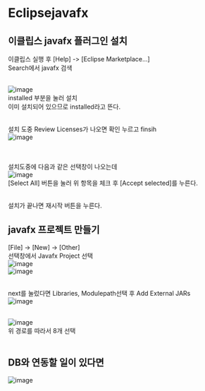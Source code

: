 # Eclipsejavafx
## 이클립스 javafx 플러그인 설치
이클립스 실행 후 [Help] -> [Eclipse Marketplace...] <br>
Search에서 javafx 검색 <br><br>

![image](https://github.com/gkstmdrb/Eclipsejavafx/assets/114748816/170d21e6-96d3-449f-8e46-a7dc89a31fc7) <br>
installed 부분을 눌러 설치 <br>
이미 설치되어 있으므로 installed라고 뜬다. <br><br>

설치 도중 Review Licenses가 나오면 확인 누르고 finsih <br>
![image](https://github.com/gkstmdrb/Eclipsejavafx/assets/114748816/e85e2614-4e23-4f8b-bc90-3a1e43814514) <br><br><br>


설치도중에 다음과 같은 선택창이 나오는데 <br>
![image](https://github.com/gkstmdrb/Eclipsejavafx/assets/114748816/e5066222-5983-475d-bca9-0775eca613ea) <br>
[Select All] 버튼을 눌러 위 항목을 체크 후 [Accept selected]를 누른다. <br><br>

설치가 끝나면 재시작 버튼을 누른다.

## javafx 프로젝트 만들기
[File] -> [New] -> [Other] <br>
선택창에서 Javafx Project 선택 <br>
![image](https://github.com/gkstmdrb/Eclipsejavafx/assets/114748816/952ef5d1-f148-4e97-b0a2-cf1a08dd7f26) <br>
![image](https://github.com/gkstmdrb/Eclipsejavafx/assets/114748816/e5882a0e-f2cb-49ea-b212-7867b5f04a56) <br><br>

next를 눌렀다면 Libraries, Modulepath선택 후 Add External JARs <br>
![image](https://github.com/gkstmdrb/Eclipsejavafx/assets/114748816/d6756a27-46ac-4002-a56f-38f263ecfd86) <br><br>

![image](https://github.com/gkstmdrb/Eclipsejavafx/assets/114748816/5fe389a1-a36f-4faf-8a03-d7e6a8632fec) <br>
위 경로를 따라서 8개 선택 <br><br>

DB와 연동할 일이 있다면 <br>
-----------------------------------
![image](https://github.com/gkstmdrb/Eclipsejavafx/assets/114748816/d02a930b-bebf-4eb9-bd0d-ae156e4b38a3)
